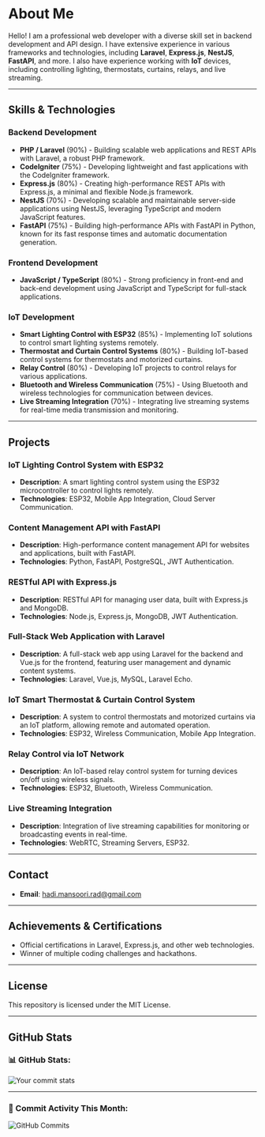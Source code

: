 # About Me

Hello! I am a professional web developer with a diverse skill set in backend development and API design. I have extensive experience in various frameworks and technologies, including **Laravel**, **Express.js**, **NestJS**, **FastAPI**, and more. I also have experience working with **IoT** devices, including controlling lighting, thermostats, curtains, relays, and live streaming.

---

## Skills & Technologies

### **Backend Development**
- **PHP / Laravel** (90%) - Building scalable web applications and REST APIs with Laravel, a robust PHP framework.
- **CodeIgniter** (75%) - Developing lightweight and fast applications with the CodeIgniter framework.
- **Express.js** (80%) - Creating high-performance REST APIs with Express.js, a minimal and flexible Node.js framework.
- **NestJS** (70%) - Developing scalable and maintainable server-side applications using NestJS, leveraging TypeScript and modern JavaScript features.
- **FastAPI** (75%) - Building high-performance APIs with FastAPI in Python, known for its fast response times and automatic documentation generation.

### **Frontend Development**
- **JavaScript / TypeScript** (80%) - Strong proficiency in front-end and back-end development using JavaScript and TypeScript for full-stack applications.

### **IoT Development**
- **Smart Lighting Control with ESP32** (85%) - Implementing IoT solutions to control smart lighting systems remotely.
- **Thermostat and Curtain Control Systems** (80%) - Building IoT-based control systems for thermostats and motorized curtains.
- **Relay Control** (80%) - Developing IoT projects to control relays for various applications.
- **Bluetooth and Wireless Communication** (75%) - Using Bluetooth and wireless technologies for communication between devices.
- **Live Streaming Integration** (70%) - Integrating live streaming systems for real-time media transmission and monitoring.

---

## Projects

### **IoT Lighting Control System with ESP32**
- **Description**: A smart lighting control system using the ESP32 microcontroller to control lights remotely.
- **Technologies**: ESP32, Mobile App Integration, Cloud Server Communication.

### **Content Management API with FastAPI**
- **Description**: High-performance content management API for websites and applications, built with FastAPI.
- **Technologies**: Python, FastAPI, PostgreSQL, JWT Authentication.

### **RESTful API with Express.js**
- **Description**: RESTful API for managing user data, built with Express.js and MongoDB.
- **Technologies**: Node.js, Express.js, MongoDB, JWT Authentication.

### **Full-Stack Web Application with Laravel**
- **Description**: A full-stack web app using Laravel for the backend and Vue.js for the frontend, featuring user management and dynamic content systems.
- **Technologies**: Laravel, Vue.js, MySQL, Laravel Echo.

### **IoT Smart Thermostat & Curtain Control System**
- **Description**: A system to control thermostats and motorized curtains via an IoT platform, allowing remote and automated operation.
- **Technologies**: ESP32, Wireless Communication, Mobile App Integration.

### **Relay Control via IoT Network**
- **Description**: An IoT-based relay control system for turning devices on/off using wireless signals.
- **Technologies**: ESP32, Bluetooth, Wireless Communication.

### **Live Streaming Integration**
- **Description**: Integration of live streaming capabilities for monitoring or broadcasting events in real-time.
- **Technologies**: WebRTC, Streaming Servers, ESP32.

---

## Contact

- **Email**: [hadi.mansoori.rad@gmail.com](mailto:hadi.mansoori.rad@gmail.com)

---

## Achievements & Certifications

- Official certifications in Laravel, Express.js, and other web technologies.
- Winner of multiple coding challenges and hackathons.

---

## License

This repository is licensed under the MIT License.

---

## GitHub Stats

### 📊 GitHub Stats:
![Your commit stats](https://github-readme-stats.vercel.app/api?username=hadi-mansoori&count_private=true&show_icons=true&hide_title=true&hide=prs&theme=radical)

---

### 📅 Commit Activity This Month:
![GitHub Commits](https://github-readme-stats.vercel.app/api?username=hadi-mansoori&count_private=true&show_icons=true&hide_title=true&hide=prs&theme=radical)
